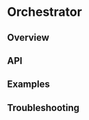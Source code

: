# Orchestrator

## Overview
<!-- Describe the purpose and capabilities of the Orchestrator -->

## API
<!-- List and describe public methods: use, run, shutdown, wait_for_all_ready, mark_ready -->

## Examples
<!-- Provide code snippets demonstrating common usage -->

## Troubleshooting
<!-- Document common errors and solutions (e.g., circular dependencies, timeouts, missing dependencies) -->
